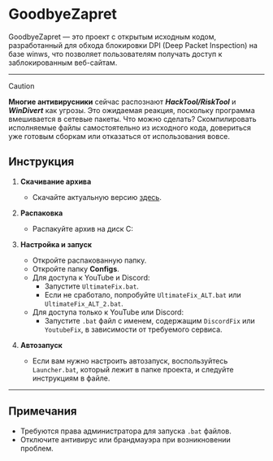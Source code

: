 # GoodbyeZapret

GoodbyeZapret — это проект с открытым исходным кодом, разработанный для обхода блокировки DPI (Deep Packet Inspection) на базе winws, что позволяет пользователям получать доступ к заблокированным веб-сайтам.

---

> [!caution]  
> **Многие антивирусники** сейчас распознают ***HackTool/RiskTool*** и ***WinDivert*** как угрозы. Это ожидаемая реакция, поскольку программа вмешивается в сетевые пакеты. Что можно сделать? Скомпилировать исполняемые файлы самостоятельно из исходного кода, довериться уже готовым сборкам или отказаться от использования вовсе.

## Инструкция

1. **Скачивание архива**
   - Скачайте актуальную версию [здесь](https://github.com/ALFiX01/GoodbyeZapret/raw/refs/heads/main/Files/GoodbyeZapret.zip).

2. **Распаковка**
   - Распакуйте архив на диск C:

3. **Настройка и запуск**
   - Откройте распакованную папку.
   - Откройте папку **Configs**.
   - Для доступа к YouTube и Discord:
     - Запустите `UltimateFix.bat`.
     - Если не сработало, попробуйте `UltimateFix_ALT.bat` или `UltimateFix_ALT_2.bat`.
   - Для доступа только к YouTube или Discord:
     - Запустите `.bat` файл с именем, содержащим `DiscordFix` или `YoutubeFix`, в зависимости от требуемого сервиса.  

4. **Автозапуск**
   - Если вам нужно настроить автозапуск, воспользуйтесь `Launcher.bat`, который лежит в папке проекта, и следуйте инструкциям в файле.

---

## Примечания

- Требуются права администратора для запуска `.bat` файлов.
- Отключите антивирус или брандмауэра при возникновении проблем.

